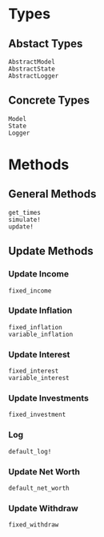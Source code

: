 # Types 

## Abstact Types

```@docs 
AbstractModel
AbstractState
AbstractLogger
```

## Concrete Types

```@docs 
Model
State
Logger
```

# Methods 

## General Methods

```@docs
get_times
simulate!
update!
```

## Update Methods

### Update Income

```@docs
fixed_income
```

### Update Inflation

```@docs
fixed_inflation
variable_inflation
```

### Update Interest

```@docs
fixed_interest
variable_interest
```

### Update Investments 

```@docs 
fixed_investment
```

### Log

```@docs
default_log!
```

### Update Net Worth

```@docs
default_net_worth
```
### Update Withdraw

```@docs 
fixed_withdraw
```
